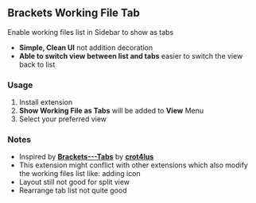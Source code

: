 Brackets Working File Tab
-------------------------
Enable working files list in Sidebar to show as tabs

* **Simple, Clean UI** not addition decoration
* **Able to switch view between list and tabs** easier to switch the view back to list



### Usage ###
1. Install extension
2. **Show Working File as Tabs** will be added to **View** Menu
3. Select your preferred view


###  Notes ###
* Inspired by [**Brackets---Tabs**](https://github.com/crot4lus/Brackets---Tabs) by [**crot4lus**](https://github.com/crot4lus)
* This extension might conflict with other extensions which also modify the working files list like: adding icon
* Layout still not good for split view
* Rearrange tab list not quite good